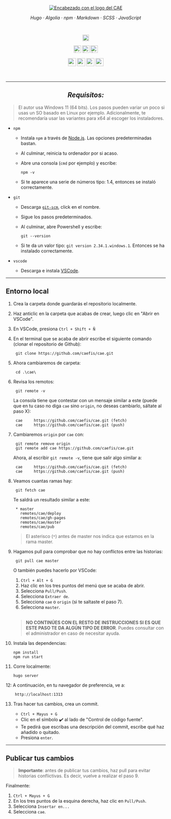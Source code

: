 <p align="center">
        <a href="https://caefis.netlify.app">
                <img src="https://i.imgur.com/KFhCdMt.png" alt="Encabezado con el logo del CAE">
        </a>
</p>
<p align="center">
        <em>
                Hugo
                · Algolia
                · npm
                · Markdown
                · SCSS
                · JavaScript
        </em>
</p><br>
<p align="center">
        <a href="https://app.netlify.com/sites/caefis/deploys">
                <img height="20" src="https://api.netlify.com/api/v1/badges/abc167f5-8dee-48db-a7da-3c97c18849be/deploy-status" alt="Netlify">
        </a>
</p>
<p align="center">
  <a href="https://www.facebook.com/caefisica">
    <img height="23" alt="Logotipo de Facebook" src="https://img.shields.io/badge/Facebook-1877F2?colorA=2c2837&colorB=c9cbff&style=for-the-badge&logo=facebook&logoColor=white"></a>
  <a href="https://twitter.com/caefisica">
    <img height="23" alt="Logotipo de Twitter" src="https://img.shields.io/badge/Twitter-1DA1F2?colorA=2c2837&colorB=c9cbff&style=for-the-badge&logo=twitter&logoColor=white"></a>
  <a href="https://instagram.com/caefisica">
    <img height="23" alt="Logotipo de Instagram" src="https://img.shields.io/badge/Instagram-E4405F?colorA=2c2837&colorB=c9cbff&style=for-the-badge&logo=instagram&logoColor=white"></a>
</p>
<p align="center">
  <img height="25" src="https://img.shields.io/badge/Author-CAE-blue.svg?colorA=2c2837&colorB=c9cbff&style=for-the-badge">
  <img height="25" src="https://img.shields.io/badge/License-MIT-green.svg?colorA=2c2837&colorB=c9cbff&style=for-the-badge">
  <img height="25" src="https://img.shields.io/github/repo-size/caefis/cae?colorA=2c2837&colorB=c9cbff&style=for-the-badge&label=Repo%20Size">
  <img height="25" src="https://img.shields.io/github/last-commit/caefis/cae?colorA=2c2837&colorB=c9cbff&style=for-the-badge&label=Last%20Commit"/>
</p><br>

---

<h2 align="center"><em>Requisitos:</em></h3> 

> El autor usa Windows 11 (64 bits). Los pasos pueden variar un poco si usas un SO basado en Linux por ejemplo. Adicionalmente, te recomendaría usar las variantes para x64 al escoger los instaladores.

* `npm`
  * Instala `npm` a través de [Node.js](https://nodejs.org/es/download/). Las opciones predeterminadas bastan. 
  * Al culminar, reinicia tu ordenador por si acaso.
  * Abre una consola (`cmd` por ejemplo) y escribe:

        npm -v
  * Si te aparece una serie de números tipo: 1.4, entonces se instaló correctamente.

* `git`
  * Descarga [`git-scm`](https://git-scm.com/downloads), click en el nombre.
  * Sigue los pasos predeterminados.
  * Al culminar, abre Powershell y escribe: 

        git --version
  * Si te da un valor tipo: `git version 2.34.1.windows.1`. Entonces se ha instalado correctamente.
* `vscode`
  * Descarga e instala [VSCode](https://code.visualstudio.com/download).

---
## Entorno local

1. Crea la carpeta donde guardarás el repositorio localmente.
2. Haz anticlic en la carpeta que acabas de crear, luego clic en "Abrir en VSCode".
3. En VSCode, presiona `Ctrl + Shift + Ñ`
4. En el terminal que se acaba de abrir escribe el siguiente comando (clonar el repositorio de Github):

        git clone https://github.com/caefis/cae.git

5. Ahora cambiaremos de carpeta:
        
        cd .\cae\

6. Revisa los remotos:

        git remote -v
  
    La consola tiene que contestar con un mensaje similar a este (puede que en tu caso no diga `cae` sino `origin`, no deseas cambiarlo, sáltate al paso X):

        cae     https://github.com/caefis/cae.git (fetch)
        cae     https://github.com/caefis/cae.git (push)

7. Cambiaremos `origin` por `cae` con:

        git remote remove origin
        git remote add cae https://github.com/caefis/cae.git

    Ahora, al escribir `git remote -v`, tiene que salir algo similar a:

        cae     https://github.com/caefis/cae.git (fetch)
        cae     https://github.com/caefis/cae.git (push)

8. Veamos cuantas ramas hay:

        git fetch cae

   Te saldrá un resultado similar a este:

        * master
          remotes/cae/deploy
          remotes/cae/gh-pages
          remotes/cae/master
          remotes/cae/pub

    > El asterisco (`*`) antes de master nos indica que estamos en la rama master.

9. Hagamos pull para comprobar que no hay conflictos entre las historias:

        git pull cae master

    O también puedes hacerlo por VSCode:
      
      1. `Ctrl + Alt + G`
      2. Haz clic en los tres puntos del menú que se acaba de abrir.
      3. Selecciona `Pull/Push`.
      4. Selecciona `Extraer de`.
      5. Selecciona `cae` o `origin` (si te saltaste el paso 7).
      6. Selecciona `master`.

      </br>
  
    > **NO CONTINÚES CON EL RESTO DE INSTRUCCIONES SI ES QUE ESTE PASO TE DA ALGÚN TIPO DE ERROR**. Puedes consultar con el administrador en caso de necesitar ayuda.

10. Instala las dependencias:

        npm install
        npm run start

11. Corre localmente: 

        hugo server

12: A continuación, en tu navegador de preferencia, ve a:
        
        http://localhost:1313

13. Tras hacer tus cambios, crea un commit.

    * `Ctrl + Mayus + G`
    * Clic en el símbolo ✔️ al lado de "Control de código fuente".
    * Te pedirá que escribas una descripción del commit, escribe qué haz añadido o quitado.
    * Presiona `enter`.
---

## Publicar tus cambios

> **Importante**: antes de publicar tus cambios, haz pull para evitar historias conflictivas. Es decir, vuelve a realizar el paso 9.

Finalmente:

1. `Ctrl + Mayus + G`
2. En los tres puntos de la esquina derecha, haz clic en `Pull/Push`. 
3. Selecciona `Insertar en...`
4. Selecciona `cae`.
